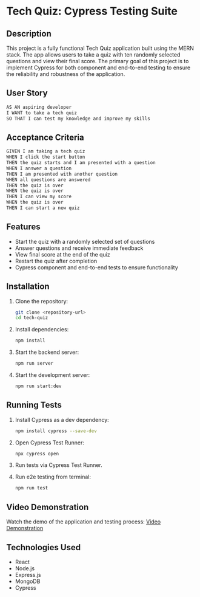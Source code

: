# Tech Quiz: Cypress Testing Suite

## Description
This project is a fully functional Tech Quiz application built using the MERN stack. The app allows users to take a quiz with ten randomly selected questions and view their final score. The primary goal of this project is to implement Cypress for both component and end-to-end testing to ensure the reliability and robustness of the application.

## User Story
```md
AS AN aspiring developer
I WANT to take a tech quiz
SO THAT I can test my knowledge and improve my skills
```

## Acceptance Criteria
```md
GIVEN I am taking a tech quiz
WHEN I click the start button
THEN the quiz starts and I am presented with a question
WHEN I answer a question
THEN I am presented with another question
WHEN all questions are answered
THEN the quiz is over
WHEN the quiz is over
THEN I can view my score
WHEN the quiz is over
THEN I can start a new quiz
```

## Features
- Start the quiz with a randomly selected set of questions
- Answer questions and receive immediate feedback
- View final score at the end of the quiz
- Restart the quiz after completion
- Cypress component and end-to-end tests to ensure functionality

## Installation
1. Clone the repository:
   ```sh
   git clone <repository-url>
   cd tech-quiz
   ```
2. Install dependencies:
   ```sh
   npm install
   ```
3. Start the backend server:
   ```sh
   npm run server
   ```
4. Start the development server:
   ```sh
   npm run start:dev
   ```
## Running Tests
1. Install Cypress as a dev dependency:
   ```sh
   npm install cypress --save-dev
   ```
2. Open Cypress Test Runner:
   ```sh
   npx cypress open
   ```
3. Run tests via Cypress Test Runner.

5. Run e2e testing from terminal:
   ```sh
   npm run test
   ```

## Video Demonstration
Watch the demo of the application and testing process: [Video Demonstration](https://drive.google.com/file/d/1Y1MgQe0FV6VYX40o4g-1McuoA9oKM0ys/view?usp=drive_link)

## Technologies Used
- React
- Node.js
- Express.js
- MongoDB
- Cypress

